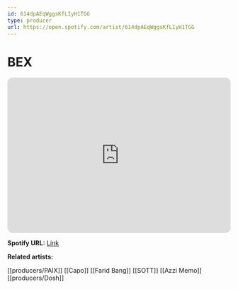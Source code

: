 ```yaml
---
id: 614dpAEqWggsKfLIyH1TGG
type: producer
url: https://open.spotify.com/artist/614dpAEqWggsKfLIyH1TGG
---
```

# BEX

<iframe style="border-radius:12px" src="https://open.spotify.com/embed/artist/614dpAEqWggsKfLIyH1TGG" width="100%" height="352" frameBorder="0" allowfullscreen="" allow="autoplay; clipboard-write; encrypted-media; fullscreen; picture-in-picture" loading="lazy"></iframe>

**Spotify URL:** [Link](https://open.spotify.com/artist/614dpAEqWggsKfLIyH1TGG)

**Related artists:**

[[producers/PAIX]]
[[Capo]]
[[Farid Bang]]
[[SOTT]]
[[Azzi Memo]]
[[producers/Dosh]]
